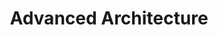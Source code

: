 ---
title: Advanced Architecture
description: Advanced Docs for Lower-level portions of Plural's Architecture 
---